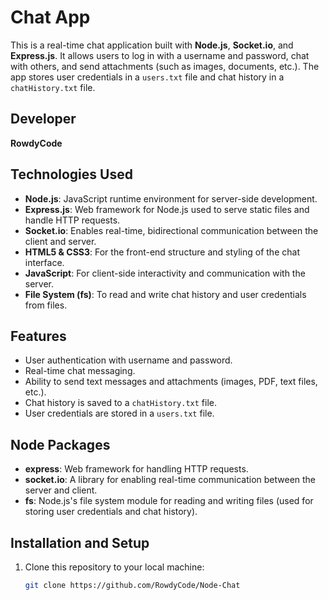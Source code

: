# Chat App

This is a real-time chat application built with **Node.js**, **Socket.io**, and **Express.js**. It allows users to log in with a username and password, chat with others, and send attachments (such as images, documents, etc.). The app stores user credentials in a `users.txt` file and chat history in a `chatHistory.txt` file.

## Developer
**RowdyCode**

## Technologies Used

- **Node.js**: JavaScript runtime environment for server-side development.
- **Express.js**: Web framework for Node.js used to serve static files and handle HTTP requests.
- **Socket.io**: Enables real-time, bidirectional communication between the client and server.
- **HTML5 & CSS3**: For the front-end structure and styling of the chat interface.
- **JavaScript**: For client-side interactivity and communication with the server.
- **File System (fs)**: To read and write chat history and user credentials from files.

## Features

- User authentication with username and password.
- Real-time chat messaging.
- Ability to send text messages and attachments (images, PDF, text files, etc.).
- Chat history is saved to a `chatHistory.txt` file.
- User credentials are stored in a `users.txt` file.

## Node Packages

- **express**: Web framework for handling HTTP requests.
- **socket.io**: A library for enabling real-time communication between the server and client.
- **fs**: Node.js's file system module for reading and writing files (used for storing user credentials and chat history).

## Installation and Setup

1. Clone this repository to your local machine:
   ```bash
   git clone https://github.com/RowdyCode/Node-Chat
